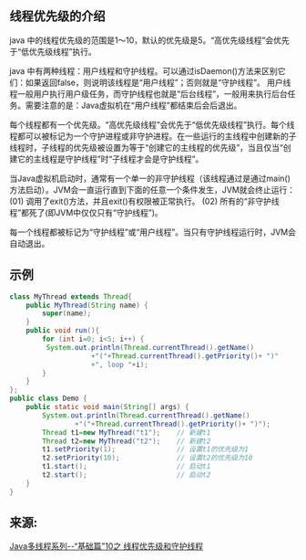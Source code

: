 ## 线程优先级的介绍

java 中的线程优先级的范围是1～10，默认的优先级是5。“高优先级线程”会优先于“低优先级线程”执行。

java 中有两种线程：用户线程和守护线程。可以通过isDaemon()方法来区别它们：如果返回false，则说明该线程是“用户线程”；否则就是“守护线程”。
用户线程一般用户执行用户级任务，而守护线程也就是“后台线程”，一般用来执行后台任务。需要注意的是：Java虚拟机在“用户线程”都结束后会后退出。

每个线程都有一个优先级。“高优先级线程”会优先于“低优先级线程”执行。每个线程都可以被标记为一个守护进程或非守护进程。在一些运行的主线程中创建新的子线程时，子线程的优先级被设置为等于“创建它的主线程的优先级”，当且仅当“创建它的主线程是守护线程”时“子线程才会是守护线程”。

当Java虚拟机启动时，通常有一个单一的非守护线程（该线程通过是通过main()方法启动）。JVM会一直运行直到下面的任意一个条件发生，JVM就会终止运行：
(01) 调用了exit()方法，并且exit()有权限被正常执行。
(02) 所有的“非守护线程”都死了(即JVM中仅仅只有“守护线程”)。

每一个线程都被标记为“守护线程”或“用户线程”。当只有守护线程运行时，JVM会自动退出。

## 示例

```java
class MyThread extends Thread{  
    public MyThread(String name) {
        super(name);
    }
    public void run(){
        for (int i=0; i<5; i++) {
         System.out.println(Thread.currentThread().getName()
                    +"("+Thread.currentThread().getPriority()+ ")"
                    +", loop "+i);
        }
    } 
}; 
public class Demo {  
    public static void main(String[] args) {  
        System.out.println(Thread.currentThread().getName()
                +"("+Thread.currentThread().getPriority()+ ")");
        Thread t1=new MyThread("t1");    // 新建t1
        Thread t2=new MyThread("t2");    // 新建t2
        t1.setPriority(1);               // 设置t1的优先级为1
        t2.setPriority(10);              // 设置t2的优先级为10
        t1.start();                      // 启动t1
        t2.start();                      // 启动t2
    }  
}
```



## 来源:

[Java多线程系列--“基础篇”10之 线程优先级和守护线程](http://www.cnblogs.com/skywang12345/p/3479982.html)